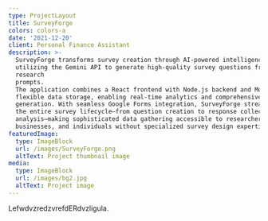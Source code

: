 ```yaml
---
type: ProjectLayout
title: SurveyForge
colors: colors-a
date: '2021-12-20'
client: Personal Finance Assistant
description: >-
  SurveyForge transforms survey creation through AI-powered intelligence,
  utilizing the Gemini API to generate high-quality survey questions from simple
  research
  prompts.                                                                              
  The application combines a React frontend with Node.js backend and MongoDB for
  flexible data storage, enabling real-time analytics and comprehensive insight
  generation. With seamless Google Forms integration, SurveyForge streamlines
  the entire survey lifecycle—from question creation to response collection and
  analysis—making sophisticated data gathering accessible to researchers,
  businesses, and individuals without specialized survey design expertise.
featuredImage:
  type: ImageBlock
  url: /images/SurveyForge.png
  altText: Project thumbnail image
media:
  type: ImageBlock
  url: /images/bg2.jpg
  altText: Project image
---
```

LefwdvzredzvrefdERdvzligula.
